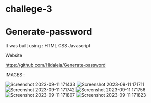# challege-3
# Generate-password


It was built using :
HTML
CSS
Javascript

Website

https://github.com/Hidaleja/Generate-password

IMAGES :

![Screenshot 2023-09-11 171433](https://github.com/Hidaleja/Generate-password/assets/142248648/9f1b1054-862d-4e44-b86c-f97fba1bfaf6)
![Screenshot 2023-09-11 171711](https://github.com/Hidaleja/Generate-password/assets/142248648/bd3cf044-b73a-432b-8180-d5f40445335c)
![Screenshot 2023-09-11 171742](https://github.com/Hidaleja/Generate-password/assets/142248648/fb4caf89-5b87-4727-b9a8-ee88ccb23db9)
![Screenshot 2023-09-11 171756](https://github.com/Hidaleja/Generate-password/assets/142248648/f43c86c9-6954-47ef-92d0-a3cdfefbe8fd)
![Screenshot 2023-09-11 171807](https://github.com/Hidaleja/Generate-password/assets/142248648/3c7b357c-7638-4254-959e-da8f27eecebf)
![Screenshot 2023-09-11 171823](https://github.com/Hidaleja/Generate-password/assets/142248648/243b6de6-42cc-48de-94df-c3c47293888e)

